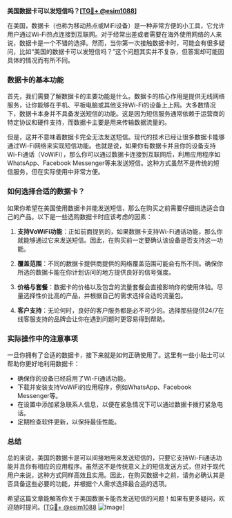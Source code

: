 **美国数据卡可以发短信吗？[[TG💪+ @esim1088](https://t.me/s/esim1088)]**

在美国，数据卡（也称为移动热点或MiFi设备）是一种非常方便的小工具，它允许用户通过Wi-Fi热点连接到互联网。对于经常出差或者需要在海外使用网络的人来说，数据卡是一个不错的选择。然而，当你第一次接触数据卡时，可能会有很多疑问，比如“美国的数据卡可以发短信吗？”这个问题其实并不复杂，但答案却可能因具体的情况而有所不同。

### 数据卡的基本功能

首先，我们需要了解数据卡的主要功能是什么。数据卡的核心作用是提供无线网络服务，让你能够在手机、平板电脑或其他支持Wi-Fi的设备上上网。大多数情况下，数据卡本身并不具备发送短信的功能。这是因为短信服务通常依赖于运营商的特定协议和硬件支持，而数据卡主要是用来传输数据流量的。

但是，这并不意味着数据卡完全无法发送短信。现代的技术已经让很多数据卡能够通过Wi-Fi网络来实现短信功能。也就是说，如果你有数据卡并且你的设备支持Wi-Fi通话（VoWiFi），那么你可以通过数据卡连接到互联网后，利用应用程序如WhatsApp、Facebook Messenger等来发送短信。这种方式虽然不是传统的短信服务，但在实际使用中非常方便。

### 如何选择合适的数据卡？

如果你希望在美国使用数据卡并能发送短信，那么在购买之前需要仔细挑选适合自己的产品。以下是一些选购数据卡时应该考虑的因素：

1. **支持VoWiFi功能**：正如前面提到的，如果数据卡支持Wi-Fi通话功能，那么你就能够通过它来发送短信。因此，在购买前一定要确认该设备是否支持这一功能。

2. **覆盖范围**：不同的数据卡提供商提供的网络覆盖范围可能会有所不同。确保你所选的数据卡能在你计划访问的地方提供良好的信号强度。

3. **价格与套餐**：数据卡的价格以及包含的流量套餐会直接影响你的使用体验。尽量选择性价比高的产品，并根据自己的需求选择合适的流量包。

4. **客户支持**：无论何时，良好的客户服务都是必不可少的。选择那些提供24/7在线客服支持的品牌会让你在遇到问题时更容易得到帮助。

### 实际操作中的注意事项

一旦你拥有了合适的数据卡，接下来就是如何正确使用了。这里有一些小贴士可以帮助你更好地利用数据卡：

- 确保你的设备已经启用了Wi-Fi通话功能。
- 下载并安装支持VoWiFi的应用程序，例如WhatsApp、Facebook Messenger等。
- 在设置中添加紧急联系人信息，以便在紧急情况下可以通过数据卡拨打紧急电话。
- 定期检查软件更新，以保持最佳性能。

### 总结

总的来说，美国的数据卡是可以间接地用来发送短信的，只要它支持Wi-Fi通话功能并且你有相应的应用程序。虽然这不是传统意义上的短信发送方式，但对于现代用户来说，这种方式同样高效且实用。因此，在购买数据卡之前，请务必确认其是否具备这些必要的功能，并根据个人需求选择最合适的选项。

希望这篇文章能解答你关于美国数据卡能否发送短信的问题！如果有更多疑问，欢迎随时提问。[[TG💪+ @esim1088](https://t.me/s/esim1088) ![Image](https://i.postimg.cc/4NQfJmqS/Snipaste-2025-05-13-00-14-12.png)]